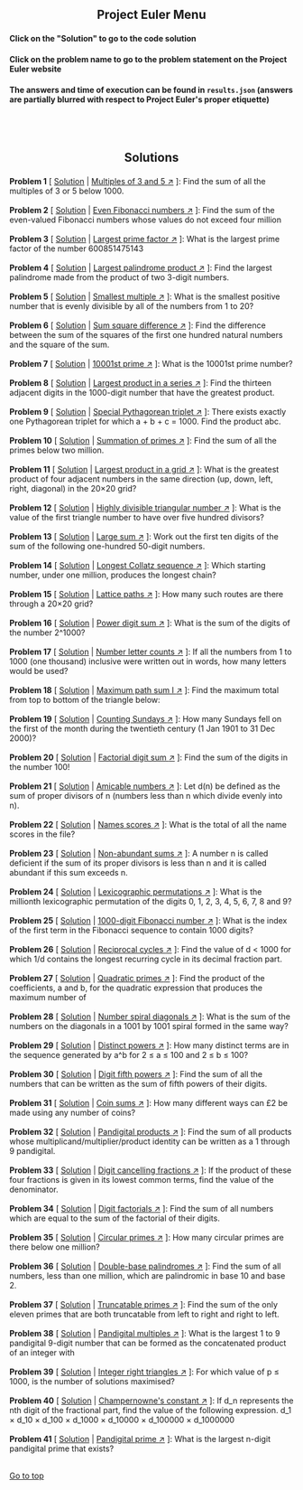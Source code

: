 ## <p align="center"> Project Euler Menu </p>

#### Click on the "Solution" to go to the code solution

#### Click on the problem name to go to the problem statement on the Project Euler website

#### The answers and time of execution can be found in `results.json` (answers are partially blurred with respect to Project Euler's proper etiquette)

<br/><br/>

## <p align="center"> Solutions </p>

**Problem 1** [ [Solution](https://github.com/zheng214/euler/blob/master/euler/1/index.js#L2-L15) | [Multiples of 3 and 5 :arrow_upper_right:](https://projecteuler.net/problem=1) ]: 
  Find the sum of all the multiples of 3 or 5 below 1000.
<br/><br/>
**Problem 2** [ [Solution](https://github.com/zheng214/euler/blob/master/euler/1/index.js#L17-L31) | [Even Fibonacci numbers :arrow_upper_right:](https://projecteuler.net/problem=2) ]: 
  Find the sum of the even-valued Fibonacci numbers whose values do not exceed four million
<br/><br/>
**Problem 3** [ [Solution](https://github.com/zheng214/euler/blob/master/euler/1/index.js#L33-L49) | [Largest prime factor :arrow_upper_right:](https://projecteuler.net/problem=3) ]: 
  What is the largest prime factor of the number 600851475143
<br/><br/>
**Problem 4** [ [Solution](https://github.com/zheng214/euler/blob/master/euler/1/index.js#L51-L107) | [Largest palindrome product :arrow_upper_right:](https://projecteuler.net/problem=4) ]: 
  Find the largest palindrome made from the product of two 3-digit numbers.
<br/><br/>
**Problem 5** [ [Solution](https://github.com/zheng214/euler/blob/master/euler/1/index.js#L109-L161) | [Smallest multiple :arrow_upper_right:](https://projecteuler.net/problem=5) ]: 
  What is the smallest positive number that is evenly divisible by all of the numbers from 1 to 20?
<br/><br/>
**Problem 6** [ [Solution](https://github.com/zheng214/euler/blob/master/euler/1/index.js#L163-L179) | [Sum square difference :arrow_upper_right:](https://projecteuler.net/problem=6) ]: 
  Find the difference between the sum of the squares of the first one hundred natural numbers and the square of the sum.
<br/><br/>
**Problem 7** [ [Solution](https://github.com/zheng214/euler/blob/master/euler/1/index.js#L181-L195) | [10001st prime :arrow_upper_right:](https://projecteuler.net/problem=7) ]: 
  What is the 10001st prime number?
<br/><br/>
**Problem 8** [ [Solution](https://github.com/zheng214/euler/blob/master/euler/1/index.js#L197-L228) | [Largest product in a series :arrow_upper_right:](https://projecteuler.net/problem=8) ]: 
  Find the thirteen adjacent digits in the 1000-digit number that have the greatest product.
<br/><br/>
**Problem 9** [ [Solution](https://github.com/zheng214/euler/blob/master/euler/1/index.js#L230-L248) | [Special Pythagorean triplet :arrow_upper_right:](https://projecteuler.net/problem=9) ]: 
  There exists exactly one Pythagorean triplet for which a + b + c = 1000. Find the product abc.
<br/><br/>
**Problem 10** [ [Solution](https://github.com/zheng214/euler/blob/master/euler/1/index.js#L250-L290) | [Summation of primes :arrow_upper_right:](https://projecteuler.net/problem=10) ]: 
  Find the sum of all the primes below two million.
<br/><br/>
**Problem 11** [ [Solution](https://github.com/zheng214/euler/blob/master/euler/2/index.js#L2-L30) | [Largest product in a grid :arrow_upper_right:](https://projecteuler.net/problem=11) ]: 
  What is the greatest product of four adjacent numbers in the same direction (up, down, left, right, diagonal) in the 20×20 grid?
<br/><br/>
**Problem 12** [ [Solution](https://github.com/zheng214/euler/blob/master/euler/2/index.js#L32-L84) | [Highly divisible triangular number :arrow_upper_right:](https://projecteuler.net/problem=12) ]: 
  What is the value of the first triangle number to have over five hundred divisors?
<br/><br/>
**Problem 13** [ [Solution](https://github.com/zheng214/euler/blob/master/euler/2/index.js#L86-L112) | [Large sum :arrow_upper_right:](https://projecteuler.net/problem=13) ]: 
  Work out the first ten digits of the sum of the following one-hundred 50-digit numbers.
<br/><br/>
**Problem 14** [ [Solution](https://github.com/zheng214/euler/blob/master/euler/2/index.js#L114-L170) | [Longest Collatz sequence :arrow_upper_right:](https://projecteuler.net/problem=14) ]: 
  Which starting number, under one million, produces the longest chain?
<br/><br/>
**Problem 15** [ [Solution](https://github.com/zheng214/euler/blob/master/euler/2/index.js#L173-L186) | [Lattice paths :arrow_upper_right:](https://projecteuler.net/problem=15) ]: 
  How many such routes are there through a 20×20 grid?
<br/><br/>
**Problem 16** [ [Solution](https://github.com/zheng214/euler/blob/master/euler/2/index.js#L188-L234) | [Power digit sum :arrow_upper_right:](https://projecteuler.net/problem=16) ]: 
  What is the sum of the digits of the number 2^1000?
<br/><br/>
**Problem 17** [ [Solution](https://github.com/zheng214/euler/blob/master/euler/2/index.js#L236-L264) | [Number letter counts :arrow_upper_right:](https://projecteuler.net/problem=17) ]: 
  If all the numbers from 1 to 1000 (one thousand) inclusive were written out in words, how many letters would be used?
<br/><br/>
**Problem 18** [ [Solution](https://github.com/zheng214/euler/blob/master/euler/2/index.js#L266-L329) | [Maximum path sum I :arrow_upper_right:](https://projecteuler.net/problem=18) ]: 
  Find the maximum total from top to bottom of the triangle below:
<br/><br/>
**Problem 19** [ [Solution](https://github.com/zheng214/euler/blob/master/euler/2/index.js#L331-L363) | [Counting Sundays :arrow_upper_right:](https://projecteuler.net/problem=19) ]: 
  How many Sundays fell on the first of the month during the twentieth century (1 Jan 1901 to 31 Dec 2000)?
<br/><br/>
**Problem 20** [ [Solution](https://github.com/zheng214/euler/blob/master/euler/2/index.js#L365-L399) | [Factorial digit sum :arrow_upper_right:](https://projecteuler.net/problem=20) ]: 
  Find the sum of the digits in the number 100!
<br/><br/>
**Problem 21** [ [Solution](https://github.com/zheng214/euler/blob/master/euler/3/index.js#L5-L33) | [Amicable numbers :arrow_upper_right:](https://projecteuler.net/problem=21) ]: 
  Let d(n) be defined as the sum of proper divisors of n (numbers less than n which divide evenly into n).
<br/><br/>
**Problem 22** [ [Solution](https://github.com/zheng214/euler/blob/master/euler/3/index.js#L35-L61) | [Names scores :arrow_upper_right:](https://projecteuler.net/problem=22) ]: 
  What is the total of all the name scores in the file?
<br/><br/>
**Problem 23** [ [Solution](https://github.com/zheng214/euler/blob/master/euler/3/index.js#L63-L100) | [Non-abundant sums :arrow_upper_right:](https://projecteuler.net/problem=23) ]: 
  A number n is called deficient if the sum of its proper divisors is less than n and it is called abundant if this sum exceeds n.
<br/><br/>
**Problem 24** [ [Solution](https://github.com/zheng214/euler/blob/master/euler/3/index.js#L102-L149) | [Lexicographic permutations :arrow_upper_right:](https://projecteuler.net/problem=24) ]: 
  What is the millionth lexicographic permutation of the digits 0, 1, 2, 3, 4, 5, 6, 7, 8 and 9?
<br/><br/>
**Problem 25** [ [Solution](https://github.com/zheng214/euler/blob/master/euler/3/index.js#L151-L193) | [1000-digit Fibonacci number :arrow_upper_right:](https://projecteuler.net/problem=25) ]: 
  What is the index of the first term in the Fibonacci sequence to contain 1000 digits?
<br/><br/>
**Problem 26** [ [Solution](https://github.com/zheng214/euler/blob/master/euler/3/index.js#L195-L237) | [Reciprocal cycles :arrow_upper_right:](https://projecteuler.net/problem=26) ]: 
  Find the value of d < 1000 for which 1/d contains the longest recurring cycle in its decimal fraction part.
<br/><br/>
**Problem 27** [ [Solution](https://github.com/zheng214/euler/blob/master/euler/3/index.js#L240-L289) | [Quadratic primes :arrow_upper_right:](https://projecteuler.net/problem=27) ]: 
  Find the product of the coefficients, a and b, for the quadratic expression that produces the maximum number of
<br/><br/>
**Problem 28** [ [Solution](https://github.com/zheng214/euler/blob/master/euler/3/index.js#L291-L317) | [Number spiral diagonals :arrow_upper_right:](https://projecteuler.net/problem=28) ]: 
  What is the sum of the numbers on the diagonals in a 1001 by 1001 spiral formed in the same way?
<br/><br/>
**Problem 29** [ [Solution](https://github.com/zheng214/euler/blob/master/euler/3/index.js#L319-L354) | [Distinct powers :arrow_upper_right:](https://projecteuler.net/problem=29) ]: 
  How many distinct terms are in the sequence generated by a^b for 2 ≤ a ≤ 100 and 2 ≤ b ≤ 100?
<br/><br/>
**Problem 30** [ [Solution](https://github.com/zheng214/euler/blob/master/euler/3/index.js#L356-L420) | [Digit fifth powers :arrow_upper_right:](https://projecteuler.net/problem=30) ]: 
  Find the sum of all the numbers that can be written as the sum of fifth powers of their digits.
<br/><br/>
**Problem 31** [ [Solution](https://github.com/zheng214/euler/blob/master/euler/4/index.js#L2-L60) | [Coin sums :arrow_upper_right:](https://projecteuler.net/problem=31) ]: 
  How many different ways can £2 be made using any number of coins?
<br/><br/>
**Problem 32** [ [Solution](https://github.com/zheng214/euler/blob/master/euler/4/index.js#L62-L138) | [Pandigital products :arrow_upper_right:](https://projecteuler.net/problem=32) ]: 
  Find the sum of all products whose multiplicand/multiplier/product identity can be written as a 1 through 9 pandigital.
<br/><br/>
**Problem 33** [ [Solution](https://github.com/zheng214/euler/blob/master/euler/4/index.js#L140-L184) | [Digit cancelling fractions :arrow_upper_right:](https://projecteuler.net/problem=33) ]: 
  If the product of these four fractions is given in its lowest common terms, find the value of the denominator.
<br/><br/>
**Problem 34** [ [Solution](https://github.com/zheng214/euler/blob/master/euler/4/index.js#L186-L282) | [Digit factorials :arrow_upper_right:](https://projecteuler.net/problem=34) ]: 
  Find the sum of all numbers which are equal to the sum of the factorial of their digits.
<br/><br/>
**Problem 35** [ [Solution](https://github.com/zheng214/euler/blob/master/euler/4/index.js#L284-L332) | [Circular primes :arrow_upper_right:](https://projecteuler.net/problem=35) ]: 
  How many circular primes are there below one million?
<br/><br/>
**Problem 36** [ [Solution](https://github.com/zheng214/euler/blob/master/euler/4/index.js#L334-L365) | [Double-base palindromes :arrow_upper_right:](https://projecteuler.net/problem=36) ]: 
  Find the sum of all numbers, less than one million, which are palindromic in base 10 and base 2.
<br/><br/>
**Problem 37** [ [Solution](https://github.com/zheng214/euler/blob/master/euler/4/index.js#L367-L439) | [Truncatable primes :arrow_upper_right:](https://projecteuler.net/problem=37) ]: 
  Find the sum of the only eleven primes that are both truncatable from left to right and right to left.
<br/><br/>
**Problem 38** [ [Solution](https://github.com/zheng214/euler/blob/master/euler/4/index.js#L441-L481) | [Pandigital multiples :arrow_upper_right:](https://projecteuler.net/problem=38) ]: 
  What is the largest 1 to 9 pandigital 9-digit number that can be formed as the concatenated product of an integer with
<br/><br/>
**Problem 39** [ [Solution](https://github.com/zheng214/euler/blob/master/euler/4/index.js#L483-L526) | [Integer right triangles :arrow_upper_right:](https://projecteuler.net/problem=39) ]: 
  For which value of p ≤ 1000, is the number of solutions maximised?
<br/><br/>
**Problem 40** [ [Solution](https://github.com/zheng214/euler/blob/master/euler/4/index.js#L528-L582) | [Champernowne's constant :arrow_upper_right:](https://projecteuler.net/problem=40) ]: 
  If d_n represents the nth digit of the fractional part, find the value of the following expression.
  d_1 × d_10 × d_100 × d_1000 × d_10000 × d_100000 × d_1000000
<br/><br/>
**Problem 41** [ [Solution](https://github.com/zheng214/euler/blob/master/euler/5/index.js#L2-L31) | [Pandigital prime :arrow_upper_right:](https://projecteuler.net/problem=41) ]: 
  What is the largest n-digit pandigital prime that exists?
<br/><br/>


<a href="#">Go to top</a>